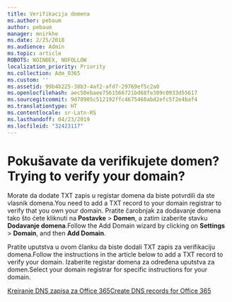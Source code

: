 ```yaml
---
title: Verifikacija domena
ms.author: pebaum
author: pebaum
manager: mnirkhe
ms.date: 2/25/2018
ms.audience: Admin
ms.topic: article
ROBOTS: NOINDEX, NOFOLLOW
localization_priority: Priority
ms.collection: Adm_O365
ms.custom: ''
ms.assetid: 99b4b225-38b3-4af2-afd7-29769ef5c2a0
ms.openlocfilehash: aec50ebaee7561566721bd68fe309c0933d55617
ms.sourcegitcommit: 9d78905c512192ffc4675468abd2efc5f2e4baf4
ms.translationtype: HT
ms.contentlocale: sr-Latn-RS
ms.lasthandoff: 04/23/2019
ms.locfileid: "32423117"
---
```

# <a name="trying-to-verify-your-domain"></a><span data-ttu-id="7230b-102">Pokušavate da verifikujete domen?</span><span class="sxs-lookup"><span data-stu-id="7230b-102">Trying to verify your domain?</span></span>

<span data-ttu-id="7230b-103">Morate da dodate TXT zapis u registar domena da biste potvrdili da ste vlasnik domena.</span><span class="sxs-lookup"><span data-stu-id="7230b-103">You need to add a TXT record to your domain registrar to verify that you own your domain.</span></span> <span data-ttu-id="7230b-104">Pratite čarobnjak za dodavanje domena tako što ćete kliknuti na **Postavke** \> **Domen**, a zatim izaberite stavku **Dodavanje domena**.</span><span class="sxs-lookup"><span data-stu-id="7230b-104">Follow the Add Domain wizard by clicking on **Settings** \> **Domain**, and then **Add Domain**.</span></span> 
  
<span data-ttu-id="7230b-105">Pratite uputstva u ovom članku da biste dodali TXT zapis za verifikaciju domena.</span><span class="sxs-lookup"><span data-stu-id="7230b-105">Follow the instructions in the article below to add a TXT record to verify your domain.</span></span> <span data-ttu-id="7230b-106">Izaberite registar domena za određena uputstva za domen.</span><span class="sxs-lookup"><span data-stu-id="7230b-106">Select your domain registrar for specific instructions for your domain.</span></span>
  
[<span data-ttu-id="7230b-107">Kreiranje DNS zapisa za Office 365</span><span class="sxs-lookup"><span data-stu-id="7230b-107">Create DNS records for Office 365</span></span>](https://support.office.com/article/Create-DNS-records-for-Office-365-when-you-manage-your-DNS-records-B0F3FDCA-8A80-4E8E-9EF3-61E8A2A9AB23.aspx)
  

